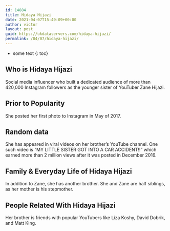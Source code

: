 ```yaml
---
id: 14884
title: Hidaya Hijazi
date: 2021-04-07T15:49:09+00:00
author: victor
layout: post
guid: https://ukdataservers.com/hidaya-hijazi/
permalink: /04/07/hidaya-hijazi/
---
```


* some text
{: toc}


## Who is Hidaya Hijazi



Social media influencer who built a dedicated audience of more than 420,000 Instagram followers as the younger sister of YouTuber Zane Hijazi. 

                
                
                
## Prior to Popularity



She posted her first photo to Instagram in May of 2017. 

                
                
                
## Random data



She has appeared in viral videos on her brother&#8217;s YouTube channel. One such video is &#8220;MY LITTLE SISTER GOT INTO A CAR ACCIDENT!!&#8221; which earned more than 2 million views after it was posted in December 2016. 

                
                
                
## Family & Everyday Life of Hidaya Hijazi



In addition to Zane, she has another brother. She and Zane are half siblings, as her mother is his stepmother. 

                
                
                
## People Related With Hidaya Hijazi



Her brother is friends with popular YouTubers like Liza Koshy, David Dobrik, and Matt King. 

                
              
            
          
          
          